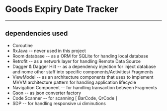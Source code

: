 # Goods Expiry Date Tracker
---

## dependencies used

* Coroutine
* RxJava -- never used in this project
* Room database -- as a ORM for SQLite for handing local database
* Retrofit -- as a network layer for handling Remote Data Source
* Dagger & Dagger Hilt -- as a dependency injection for inject database and nome other staff into
  specific components/Activities/ Fragments
* ViewModel -- as an architecture components that uses to implement MVVM architecture pattern for
  handling application lifecycle
* Navigation Component -- for handling transaction between Fragments
* Gson -- as json converter factory
* Code Scanner -- for scanning [ BarCode, QrCode ]
* SDP -- for handling responsive ui diminutions 
